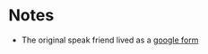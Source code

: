 # Notes

- The original speak friend lived as a [google form](https://docs.google.com/forms/d/1ysPf2vfzA0iBE-ED9nfgaEgUHVx6SjJKo9bgRnyPD_A/viewform?ts=59d6ce73&edit_requested=true)
